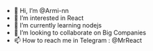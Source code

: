 - 👋 Hi, I’m @Armi-nn                               
- 👀 I’m interested in React                                      
- 🌱 I’m currently learning nodejs                           
- 💞️ I’m looking to collaborate on Big Companies                         
- 📫 How to reach me in Telegram : @MrReact                                 
<!--- 
Armi-nn/Armi-nn is a ✨ special ✨ repository because its `README.md` (this file) appears on your GitHub profile.
You can click the Preview link to take a look at your changes.
--->
